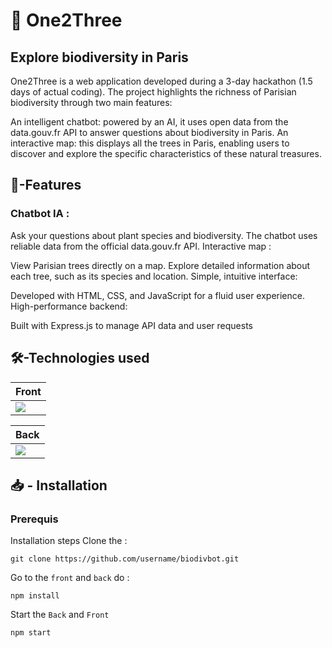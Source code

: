 
# 🌳 One2Three

## Explore biodiversity in Paris

One2Three is a web application developed during a 3-day hackathon (1.5 days of actual coding). The project highlights the richness of Parisian biodiversity through two main features:

An intelligent chatbot: powered by an AI, it uses open data from the data.gouv.fr API to answer questions about biodiversity in Paris.
An interactive map: this displays all the trees in Paris, enabling users to discover and explore the specific characteristics of these natural treasures.


## 🚀-Features
### Chatbot IA :

Ask your questions about plant species and biodiversity.
The chatbot uses reliable data from the official data.gouv.fr API.
Interactive map :

View Parisian trees directly on a map.
Explore detailed information about each tree, such as its species and location.
Simple, intuitive interface:

Developed with HTML, CSS, and JavaScript for a fluid user experience.
High-performance backend:

Built with Express.js to manage API data and user requests

## 🛠️-Technologies used


| Front                                                    |                                   
|--|
![](https://i.imgur.com/3kft7Zd.png) | ![](https://i.imgur.com/pNTx16C.png) | ![](https://i.imgur.com/LkswR1Y.png) | 

|Back|
|--|
|![](https://i.imgur.com/xHz2AER.png)|

## 📥 - Installation
### Prerequis

Installation steps
Clone the :

    git clone https://github.com/username/biodivbot.git

Go to the  `front` and `back`  do : 

    npm install

Start the `Back` and `Front`

    npm start


